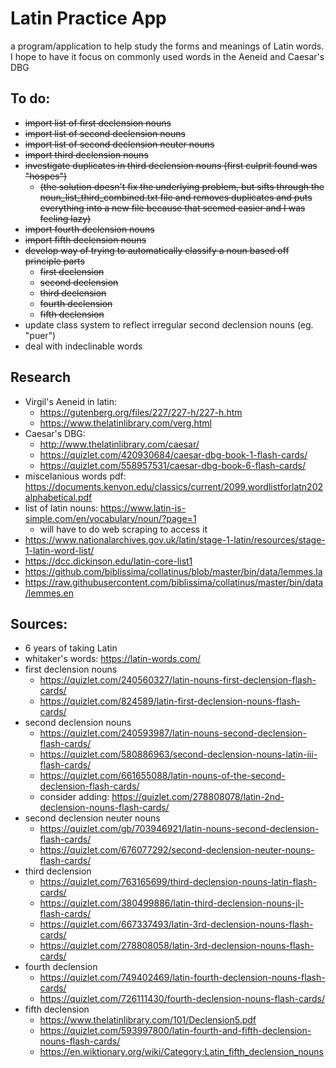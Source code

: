 # Latin Practice App

a program/application to help study the forms and meanings of Latin words. I hope to have it focus on commonly used words in the Aeneid and Caesar's DBG

## To do:
- ~~import list of first declension nouns~~
- ~~import list of second declension nouns~~
- ~~import list of second declension neuter nouns~~
- ~~import third declension nouns~~
- ~~investigate duplicates in third declension nouns (first culprit found was "hospes")~~
    - ~~(the solution doesn't fix the underlying problem, but sifts through the noun_list_third_combined.txt file and removes duplicates and puts everything into a new file because that seemed easier and I was feeling lazy)~~
- ~~import fourth declension nouns~~
- ~~import fifth declension nouns~~
- ~~develop way of trying to automatically classify a noun based off principle parts~~
    - ~~first declension~~
    - ~~second declension~~
    - ~~third declension~~
    - ~~fourth declension~~
    - ~~fifth  declension~~
- update class system to reflect irregular second declension nouns (eg. "puer") 
- deal with indeclinable words

## Research
- Virgil's Aeneid in latin: 
    - https://gutenberg.org/files/227/227-h/227-h.htm
    - https://www.thelatinlibrary.com/verg.html
- Caesar's DBG:
    - http://www.thelatinlibrary.com/caesar/
    - https://quizlet.com/420930684/caesar-dbg-book-1-flash-cards/
    - https://quizlet.com/558957531/caesar-dbg-book-6-flash-cards/
- miscelanious words pdf: https://documents.kenyon.edu/classics/current/2099.wordlistforlatn202alphabetical.pdf
- list of latin nouns: https://www.latin-is-simple.com/en/vocabulary/noun/?page=1
    - will have to do web scraping to access it
- https://www.nationalarchives.gov.uk/latin/stage-1-latin/resources/stage-1-latin-word-list/
- https://dcc.dickinson.edu/latin-core-list1
- https://github.com/biblissima/collatinus/blob/master/bin/data/lemmes.la
- https://raw.githubusercontent.com/biblissima/collatinus/master/bin/data/lemmes.en


## Sources:
- 6 years of taking Latin
- whitaker's words: https://latin-words.com/
- first declension nouns
    - https://quizlet.com/240560327/latin-nouns-first-declension-flash-cards/
    - https://quizlet.com/824589/latin-first-declension-nouns-flash-cards/
- second declension nouns
    - https://quizlet.com/240593987/latin-nouns-second-declension-flash-cards/
    - https://quizlet.com/580886963/second-declension-nouns-latin-iii-flash-cards/
    - https://quizlet.com/661655088/latin-nouns-of-the-second-declension-flash-cards/
    - consider adding: https://quizlet.com/278808078/latin-2nd-declension-nouns-flash-cards/
- second declension neuter nouns
    - https://quizlet.com/gb/703946921/latin-nouns-second-declension-flash-cards/
    - https://quizlet.com/676077292/second-declension-neuter-nouns-flash-cards/
- third declension
    - https://quizlet.com/763165699/third-declension-nouns-latin-flash-cards/
    - https://quizlet.com/380499886/latin-third-declension-nouns-jl-flash-cards/
    - https://quizlet.com/667337493/latin-3rd-declension-nouns-flash-cards/
    - https://quizlet.com/278808058/latin-3rd-declension-nouns-flash-cards/
- fourth declension
    - https://quizlet.com/749402469/latin-fourth-declension-nouns-flash-cards/
    - https://quizlet.com/726111430/fourth-declension-nouns-flash-cards/
- fifth declension
    - https://www.thelatinlibrary.com/101/Declension5.pdf
    - https://quizlet.com/593997800/latin-fourth-and-fifth-declension-nouns-flash-cards/
    - https://en.wiktionary.org/wiki/Category:Latin_fifth_declension_nouns
